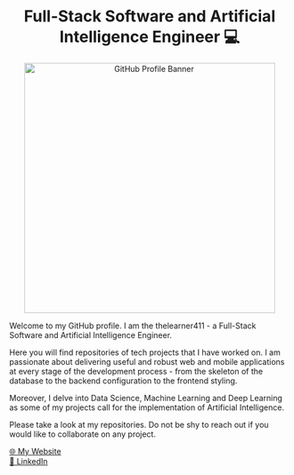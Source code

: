 <h1 align="center">Full-Stack Software and Artificial Intelligence Engineer 💻 </h1>

<p align="center">
  <img
  src="https://github.com/thelearner411/thelearner411/blob/dev/assets/github-banner.gif"
  alt="GitHub Profile Banner"
  width="450"
  height="auto"
  style="display: block; margin: auto;"
  />
</p>

<p>Welcome to my GitHub profile. I am the thelearner411 - a Full-Stack Software and Artificial Intelligence Engineer.</p> 
  
Here you will find repositories of tech projects that I have worked on. I am passionate about delivering useful and robust web and mobile applications at every stage of the development process - from the skeleton of the database to the backend configuration to the frontend styling.

Moreover, I delve into Data Science, Machine Learning and Deep Learning as some of my projects call for the implementation of Artificial Intelligence.

Please take a look at my repositories. Do not be shy to reach out if you would like to collaborate on any project.

<a href = "https://mikhailecollins.com/" target="_blank">🌐 My Website</a><br>
<a href = "https://linkedin.com/in/mikhaile-collins/" target="_blank">💼 LinkedIn</a><br>
